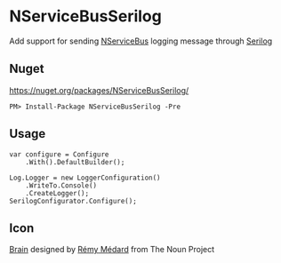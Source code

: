 NServiceBusSerilog
==================

Add support for sending [NServiceBus](http://nservicebus.com/) logging message through [Serilog](http://serilog.net/)

## Nuget

https://nuget.org/packages/NServiceBusSerilog/
    
    PM> Install-Package NServiceBusSerilog -Pre

## Usage 

    var configure = Configure
        .With().DefaultBuilder();

    Log.Logger = new LoggerConfiguration()
        .WriteTo.Console()
        .CreateLogger();
    SerilogConfigurator.Configure();

## Icon

<a href="http://thenounproject.com/noun/brain/#icon-No10411" target="_blank">Brain</a> designed by <a href="http://thenounproject.com/catalarem" target="_blank">Rémy Médard</a> from The Noun Project